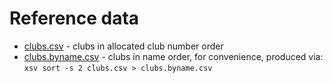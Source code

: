 # Reference data

* [clubs.csv](clubs.csv) - clubs in allocated club number order
* [clubs.byname.csv](clubs.byname.csv) - clubs in name order, for convenience, produced via: `xsv sort -s 2 clubs.csv > clubs.byname.csv` 
